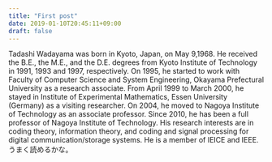 ```yaml
---
title: "First post"
date: 2019-01-10T20:45:11+09:00
draft: false
---
```

Tadashi Wadayama was born in Kyoto, Japan, on May 9,1968. He received the B.E., the M.E., and the D.E. degrees from Kyoto Institute of Technology in 1991, 1993 and 1997, respectively. On 1995, he started to work with Faculty of Computer Science and System Engineering, Okayama Prefectural University as a research associate. From April 1999 to March 2000, he stayed in Institute of Experimental Mathematics, Essen University (Germany) as a visiting researcher. On 2004, he moved to Nagoya Institute of Technology as an associate professor. Since 2010, he has been a full professor of Nagoya Institute of Technology. His research interests are in coding theory, information theory, and coding and signal processing for digital communication/storage systems. He is a member of IEICE and IEEE.
うまく読めるかな。

